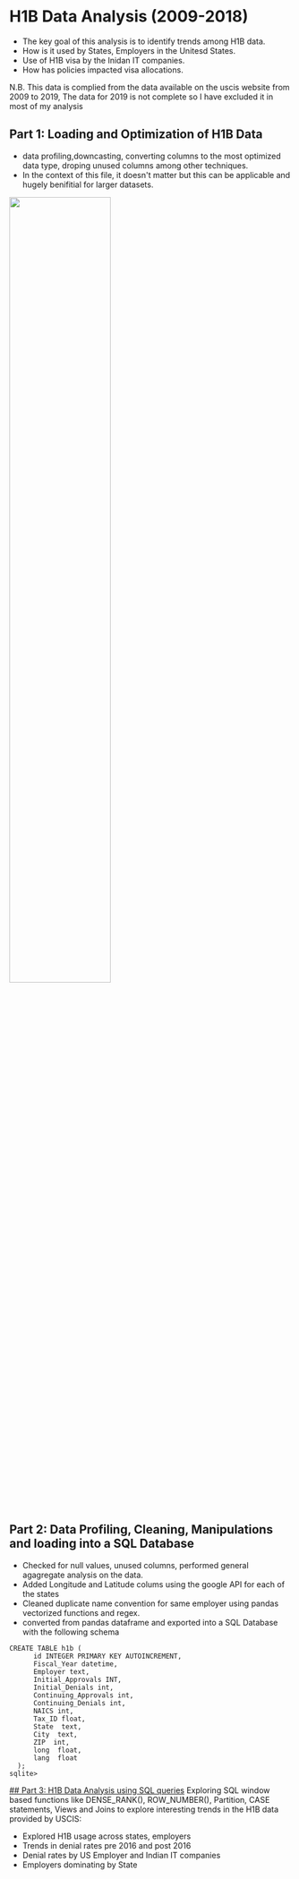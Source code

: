# H1B Data Analysis (2009-2018)

- The key goal of this analysis is to identify trends among H1B data.
- How is it used by States, Employers in the Unitesd States.
- Use of H1B visa by the Inidan IT companies.
- How has policies impacted visa allocations.


N.B. This data is complied from the data available on the uscis website from 2009 to 2019, The data for 2019 is not complete so I have excluded it in most of my analysis

## Part 1: Loading and Optimization of H1B Data
- data profiling,downcasting, converting columns to the most optimized data type, droping unused columns among other techniques. 
- In the context of this file, it doesn't matter but this can be applicable and hugely benifitial for larger datasets. 

<img src="https://github.com/ankit-kothari/data_science_journey/blob/master/github_images/newplot.png" height="60%" width="60%">

## Part 2: Data Profiling, Cleaning, Manipulations and loading into a SQL Database
- Checked for null values, unused columns, performed general agagregate analysis on the data. 
- Added Longitude and Latitude colums using the google API for each of the states
- Cleaned duplicate name convention for same employer using pandas vectorized functions and regex.
- converted from pandas dataframe and exported into a SQL Database with the following schema

``` 
CREATE TABLE h1b (
      id INTEGER PRIMARY KEY AUTOINCREMENT,
      Fiscal_Year datetime,
      Employer text,
      Initial_Approvals INT,
      Initial_Denials int,
      Continuing_Approvals int,
      Continuing_Denials int,
      NAICS int,
      Tax_ID float,
      State  text,
      City  text,
      ZIP  int,
      long  float,
      lang  float
  );
sqlite> 
```

[## Part 3: H1B Data Analysis using SQL queries](https://github.com/ankit-kothari/Data-Science-Journey/blob/master/Data%20Exploration%20Analysis%20and%20Visualization/H1B-Data-Analysis-master/H1B_Data_Analysis_Using_MySQL.ipynb)
Exploring SQL window based functions like DENSE_RANK(), ROW_NUMBER(), Partition, CASE statements, Views and Joins to explore interesting trends in the H1B data provided by USCIS:

- Explored H1B usage across states, employers
- Trends in denial rates pre 2016 and post 2016
- Denial rates by US Employer and Indian IT companies
- Employers dominating by State

